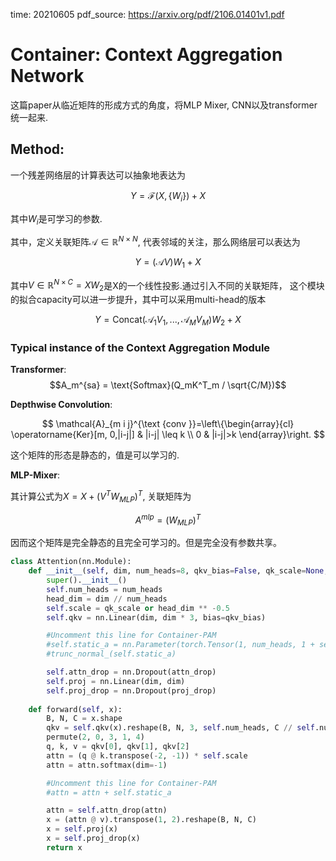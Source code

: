 time: 20210605
pdf_source: https://arxiv.org/pdf/2106.01401v1.pdf

# Container: Context Aggregation Network

这篇paper从临近矩阵的形成方式的角度，将MLP Mixer, CNN以及transformer统一起来.

## Method:

一个残差网络层的计算表达可以抽象地表达为

$$Y = \mathcal{F}(X, \{W_i\}) + X$$

其中$W_i$是可学习的参数.

其中，定义关联矩阵$\mathcal{A} \in \mathbb{R}^{N \times N}$, 代表邻域的关注，那么网络层可以表达为

$$Y = (\mathcal{A}V)W_1 + X$$

其中$V\in\mathbb{R}^{N\times C} = XW_2$是X的一个线性投影.通过引入不同的关联矩阵， 这个模块的拟合capacity可以进一步提升，其中可以采用multi-head的版本

$$Y = \text{Concat}(\mathcal{A}_1V_1, ..., \mathcal{A}_MV_M)W_2 + X$$

### Typical instance of the Context Aggregation Module

**Transformer**: 
$$A_m^{sa} = \text{Softmax}(Q_mK^T_m / \sqrt{C/M})$$

**Depthwise Convolution**:

$$
\mathcal{A}_{m i j}^{\text {conv }}=\left\{\begin{array}{cl}
\operatorname{Ker}[m, 0,|i-j|] & |i-j| \leq k \\
0 & |i-j|>k
\end{array}\right.
$$

这个矩阵的形态是静态的，值是可以学习的.

**MLP-Mixer**:

其计算公式为$X=X + (V^TW_{MLP})^T$, 关联矩阵为

$$A^{mlp} = (W_{MLP})^T$$

因而这个矩阵是完全静态的且完全可学习的。但是完全没有参数共享。
```python
class Attention(nn.Module):
    def __init__(self, dim, num_heads=8, qkv_bias=False, qk_scale=None, attn_drop=0., proj_drop=0., seq_l=196):
        super().__init__()
        self.num_heads = num_heads
        head_dim = dim // num_heads
        self.scale = qk_scale or head_dim ** -0.5
        self.qkv = nn.Linear(dim, dim * 3, bias=qkv_bias)

        #Uncomment this line for Container-PAM
        #self.static_a = nn.Parameter(torch.Tensor(1, num_heads, 1 + seq_l , 1 + seq_l))
        #trunc_normal_(self.static_a)

        self.attn_drop = nn.Dropout(attn_drop)
        self.proj = nn.Linear(dim, dim)
        self.proj_drop = nn.Dropout(proj_drop)
    
    def forward(self, x):
        B, N, C = x.shape
        qkv = self.qkv(x).reshape(B, N, 3, self.num_heads, C // self.num_heads).
        permute(2, 0, 3, 1, 4)
        q, k, v = qkv[0], qkv[1], qkv[2]
        attn = (q @ k.transpose(-2, -1)) * self.scale
        attn = attn.softmax(dim=-1)

        #Uncomment this line for Container-PAM
        #attn = attn + self.static_a

        attn = self.attn_drop(attn)
        x = (attn @ v).transpose(1, 2).reshape(B, N, C)
        x = self.proj(x)
        x = self.proj_drop(x)
        return x
```